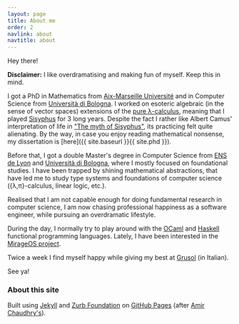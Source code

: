 ```yaml
---
layout: page
title: About me
order: 2
navlink: about
navtitle: about
---
```


Hey there!

<p class="message"><strong>Disclaimer:</strong> I like overdramatising and
making fun of myself. Keep this in mind.</p>

I got a PhD in Mathematics from [Aix-Marseille
Université](http://www.univ-amu.fr/) and in Computer Science from
[Università di Bologna](http://www.unibo.it/). I worked on esoteric
algebraic (in the sense of vector spaces) extensions of the [pure
&#x3BB;-calculus](http://en.wikipedia.org/wiki/Lambda_calculus), meaning
that I played [Sisyphus](http://en.wikipedia.org/wiki/Sisyphus) for 3 long
years. Despite the fact I rather like Albert Camus' interpretation of life
in ["The myth of
Sisyphus"](http://en.wikipedia.org/wiki/The_Myth_of_Sisyphus), its
practicing felt quite alienating. By the way, in case you enjoy reading
mathematical nonsense, my dissertation is [here]({{ site.baseurl }}{{ site.phd }}).

Before that, I got a double Master's degree in Computer Science from [ENS
de Lyon](http://www.ens-lyon.eu/) and [Università di
Bologna](http://www.unibo.it/), where I mostly focused on foundational
studies. I have been trapped by shining mathematical abstractions, that
have led me to study type systems and foundations of computer science
({&#x3BB;,&pi;}-calculus, linear logic, etc.).

Realised that I am not capable enough for doing fundamental research in
computer science, I am now chasing professional happiness as a software
engineer, while pursuing an overdramatic lifestyle.

During the day, I normally try to play around with the
[OCaml](http://www.ocaml.org/) and [Haskell](http://www.haskell.org/)
functional programming languages. Lately, I have been interested in the
[MirageOS project](http://openmirage.org/).

Twice a week I find myself happy while giving my best at
[Grusol](http://grusol.it/) (in Italian).

See ya!

### About this site ###

Built using [Jekyll](http://jekyllrb.com) and [Zurb
Foundation](http://foundation.zurb.com) on [GitHub
Pages](http://pages.github.com) (after [Amir Chaudhry's](http://amirchaudhry.com)).
